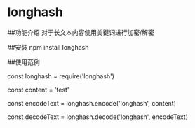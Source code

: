 # longhash

##功能介绍
对于长文本内容使用关键词进行加密/解密

##安装
npm install longhash

##使用范例

const longhash = require('longhash')

const content = 'test'

const encodeText = longhash.encode('longhash', content)

const decodeText = longhash.decode('longhash', encodeText)